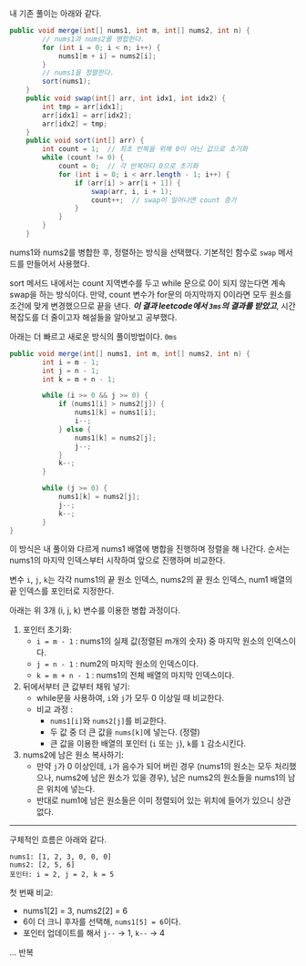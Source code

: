 내 기존 풀이는 아래와 같다.
```java
public void merge(int[] nums1, int m, int[] nums2, int n) {
        // nums1과 nums2를 병합한다.
        for (int i = 0; i < n; i++) {
            nums1[m + i] = nums2[i];
        }
        // nums1을 정렬한다.
        sort(nums1);
    }
    public void swap(int[] arr, int idx1, int idx2) {
        int tmp = arr[idx1];
        arr[idx1] = arr[idx2];
        arr[idx2] = tmp;
    }
    public void sort(int[] arr) {
        int count = 1;  // 최초 반복을 위해 0이 아닌 값으로 초기화
        while (count != 0) {
            count = 0;  // 각 반복마다 0으로 초기화
            for (int i = 0; i < arr.length - 1; i++) {
                if (arr[i] > arr[i + 1]) {
                    swap(arr, i, i + 1);
                    count++;  // swap이 일어나면 count 증가
                }
            }
        }
    }
```

nums1와 nums2를 병합한 후, 정렬하는 방식을 선택했다. 기본적인 함수로 `swap` 메서드를 만들어서 사용했다.

sort 메서드 내에서는 count 지역변수를 두고 while 문으로 0이 되지 않는다면 계속 swap을 하는 방식이다. 만약, count 변수가 for문의 마지막까지 0이라면 모두 원소를 조건에 맞게 변경했으므로 끝을 낸다.
***이 결과 leetcode에서 `3ms`의 결과를 받았고***, 시간 복잡도를 더 줄이고자 해설들을 알아보고 공부했다. 

아래는 더 빠르고 새로운 방식의 풀이방법이다. `0ms`

```java
public void merge(int[] nums1, int m, int[] nums2, int n) {
        int i = m - 1;
        int j = n - 1;
        int k = m + n - 1;

        while (i >= 0 && j >= 0) {
            if (nums1[i] > nums2[j]) {
                nums1[k] = nums1[i];
                i--;
            } else {
                nums1[k] = nums2[j];
                j--;
            }
            k--;
        }

        while (j >= 0) {
            nums1[k] = nums2[j];
            j--;
            k--;
        }
}
```

이 방식은 내 풀이와 다르게 nums1 배열에 병합을 진행하며 정렬을 해 나간다. 순서는 nums1의 마지막 인덱스부터 시작하여 앞으로 진행하며 비교한다.

변수 `i`, `j`, `k`는 각각 nums1의 끝 원소 인덱스, nums2의 끝 원소 인덱스, num1 배열의 끝 인덱스를 포인터로 지정한다.

아래는 위 3개 (i, j, k) 변수를 이용한 병합 과정이다.

1. 포인터 초기화:
   - `i = m - 1` : nums1의 실제 값(정렬된 m개의 숫자) 중 마지막 원소의 인덱스이다.
   - `j = n - 1` : num2의 마지막 원소의 인덱스이다.
   - `k = m + n - 1` : nums1의 전체 배열의 마지막 인덱스이다.
2. 뒤에서부터 큰 값부터 채워 넣기:
   - while문을 사용하여, `i`와 `j`가 모두 0 이상일 때 비교한다.
   - 비교 과정 :
     - `nums1[i]`와 `nums2[j]`를 비교한다.
     - 두 값 중 더 큰 값을 `nums[k]`에 넣는다. (정렬)
     - 큰 값을 이용한 배열의 포인터 (`i` 또는 `j`), `k`를 `1` 감소시킨다.
3. nums2에 남은 원소 복사하기:
   - 만약 `j`가 0 이상인데, `i`가 음수가 되어 버린 경우 (nums1의 원소는 모두 처리했으나, nums2에 남은 원소가 있을 경우), 남은 nums2의 원소들을 nums1의 남은 위치에 넣는다.
   - 반대로 num1에 남은 원소들은 이미 정렬되어 있는 위치에 들어가 있으니 상관없다.
---

구체적인 흐름은 아래와 같다.

```text
nums1: [1, 2, 3, 0, 0, 0]
nums2: [2, 5, 6]
포인터: i = 2, j = 2, k = 5
```
첫 번째 비교:
- nums1[2] = 3, nums2[2] = 6
- 6이 더 크니 후자를 선택해, `nums1[5] = 6`이다.
- 포인터 업데이트를 해서 `j--` -> 1, `k--` -> 4
  
... 반복
